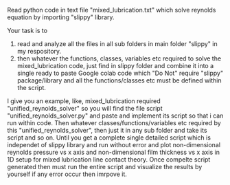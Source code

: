 Read python code in text file "mixed_lubrication.txt" which solve reynolds equation by importing "slippy" library.

Your task is to 

1) read and analyze all the files in all sub folders in main folder "slippy" in my respository. 
2) then whatever the functions, classes, variables etc required to solve the mixed_lubrication code, just find in slippy folder and combine it into a single ready to paste Google colab code which "Do Not" require "slippy" package/library and all the functions/classes etc must be defined within the script. 

I give you an example, like, mixed_lubrication required "unified_reynolds_solver" so you will find the file script "unified_reynolds_solver.py" and paste and implement its script so that i can run within code. Then whatever classes/functions/variables etc required by this "unified_reynolds_solver", then just it in any sub folder and take its script and so on. Until you get a complete single detailed script which is independet of slippy library and run without error and plot non-dimensional reynolds pressure vs x axis and non-dimensional film thickness vs x axis in 1D setup for mixed lubrication line contact theory. Once compelte script generated then must run the entire script and visualize the results by yourself if any error occur then imrpove it.
